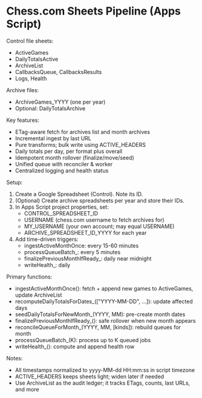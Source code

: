 # Chess.com Sheets Pipeline (Apps Script)

Control file sheets:
- ActiveGames
- DailyTotalsActive
- ArchiveList
- CallbacksQueue, CallbacksResults
- Logs, Health

Archive files:
- ArchiveGames_YYYY (one per year)
- Optional: DailyTotalsArchive

Key features:
- ETag-aware fetch for archives list and month archives
- Incremental ingest by last URL
- Pure transforms; bulk write using ACTIVE_HEADERS
- Daily totals per day, per format plus overall
- Idempotent month rollover (finalize/move/seed)
- Unified queue with reconciler & worker
- Centralized logging and health status

Setup:
1) Create a Google Spreadsheet (Control). Note its ID.
2) (Optional) Create archive spreadsheets per year and store their IDs.
3) In Apps Script project properties, set:
   - CONTROL_SPREADSHEET_ID
   - USERNAME (chess.com username to fetch archives for)
   - MY_USERNAME (your own account; may equal USERNAME)
   - ARCHIVE_SPREADSHEET_ID_YYYY for each year
4) Add time-driven triggers:
   - ingestActiveMonthOnce: every 15-60 minutes
   - processQueueBatch_: every 5 minutes
   - finalizePreviousMonthIfReady_: daily near midnight
   - writeHealth_: daily

Primary functions:
- ingestActiveMonthOnce(): fetch + append new games to ActiveGames, update ArchiveList
- recomputeDailyTotalsForDates_(["YYYY-MM-DD", ...]): update affected days
- seedDailyTotalsForNewMonth_(YYYY, MM): pre-create month dates
- finalizePreviousMonthIfReady_(): safe rollover when new month appears
- reconcileQueueForMonth_(YYYY, MM, [kinds]): rebuild queues for month
- processQueueBatch_(K): process up to K queued jobs
- writeHealth_(): compute and append health row

Notes:
- All timestamps normalized to yyyy-MM-dd HH:mm:ss in script timezone
- ACTIVE_HEADERS keeps sheets light; widen later if needed
- Use ArchiveList as the audit ledger; it tracks ETags, counts, last URLs, and more